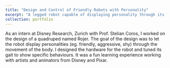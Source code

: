 ```yaml
---
title: "Design and Control of Friendly Robots with Personality"
excerpt: "A legged robot capable of displaying personality through its movement <br/><img src='/images/projectImages/Roger_500x300.png'>" Sketch by Maurizio Nitti and Alessia Marra
collection: portfolio
---
```


As an intern at Disney Research, Zurich with Prof. Stelian Coros, I worked on the design of a quadruped named Rojer. The goal of the design was to let the robot display personalities (eg. friendly, aggressive, shy) through the movement of the body. I designed the hardware for the robot and tuned its gait to show specific behaviours. It was a fun learning experience working with artists and animators from Disney and Pixar.